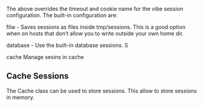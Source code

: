 The above overrides the timeout and cookie name for the vibe session configuration. The built-in configuration are:


filw - Saves sessions as files inside tmp/sessions. This is a good option when on hosts that don’t allow you to write outside your own home dir.

database - Use the built-in database sessions. S


cache Manage sesins in cache

## Cache Sessions

The Cache class can be used to store sessions. This allow to store sessions in memory.
